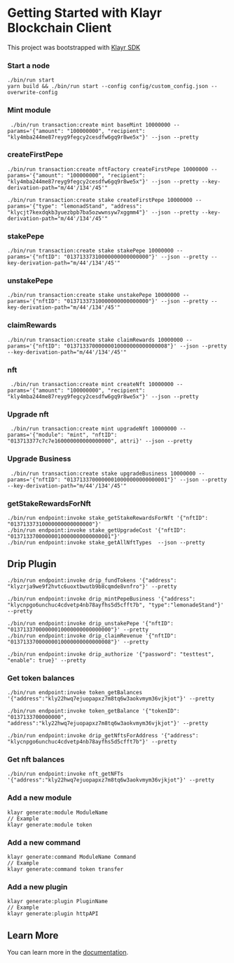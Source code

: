 # Getting Started with Klayr Blockchain Client

This project was bootstrapped with [Klayr SDK](https://github.com/Klayrhq/klayr-sdk)

### Start a node

```
./bin/run start
yarn build && ./bin/run start --config config/custom_config.json --overwrite-config
```

### Mint module

```
 ./bin/run transaction:create mint baseMint 10000000 --params='{"amount": "100000000", "recipient": "kly4mba244me87reyg9fegcy2cesdfw6gq9r8we5x"}' --json --pretty
```

### createFirstPepe

```
./bin/run transaction:create nftFactory createFirstPepe 10000000 --params='{"amount": "100000000", "recipient": "kly4mba244me87reyg9fegcy2cesdfw6gq9r8we5x"}' --json --pretty --key-derivation-path="m/44'/134'/45'"

./bin/run transaction:create stake createFirstPepe 10000000 --params='{"type": "lemonadStand", "address": "klycjt7kexdqkb3yuezbpb7ba5ozwwnsyw7xggmm4"}' --json --pretty --key-derivation-path="m/44'/134'/45'"
```

### stakePepe

```
./bin/run transaction:create stake stakePepe 10000000 --params='{"nftID": "01371337310000000000000000"}' --json --pretty --key-derivation-path="m/44'/134'/45'"
```

### unstakePepe

```
./bin/run transaction:create stake unstakePepe 10000000 --params='{"nftID": "01371337310000000000000000"}' --json --pretty --key-derivation-path="m/44'/134'/45'"
```

### claimRewards

```
./bin/run transaction:create stake claimRewards 10000000 --params='{"nftID": "01371337000000010000000000000008"}' --json --pretty --key-derivation-path="m/44'/134'/45'"
```

### nft

```
 ./bin/run transaction:create mint createNft 10000000 --params='{"amount": "100000000", "recipient": "kly4mba244me87reyg9fegcy2cesdfw6gq9r8we5x"}' --json --pretty
```

### Upgrade nft

```
 ./bin/run transaction:create mint upgradeNft 10000000 --params='{"module": "mint", "nftID": "013713377c7c7e160000000000000000", attri}' --json --pretty
```

### Upgrade Business

```
 ./bin/run transaction:create stake upgradeBusiness 10000000 --params='{"nftID": "01371337000000010000000000000001"}' --json --pretty --key-derivation-path="m/44'/134'/45'"
```

### getStakeRewardsForNft

```
./bin/run endpoint:invoke stake_getStakeRewardsForNft '{"nftID": "01371337310000000000000000"}'
./bin/run endpoint:invoke stake_getUpgradeCost '{"nftID": "01371337000000010000000000000001"}'
./bin/run endpoint:invoke stake_getAllNftTypes  --json --pretty
```

## Drip Plugin

```
./bin/run endpoint:invoke drip_fundTokens '{"address": "klyzrja9we9f2hvtc6uoxtbwutb9b8cqmde8vnfro"}' --pretty

./bin/run endpoint:invoke drip_mintPepeBusiness '{"address": "klycnpgo6unchuc4cdvetp4nb78ayfhs5d5cfft7b", "type":"lemonadeStand"}' --pretty

./bin/run endpoint:invoke drip_unstakePepe '{"nftID": "01371337000000010000000000000000"}' --pretty
./bin/run endpoint:invoke drip_claimRevenue '{"nftID": "01371337000000010000000000000008"}' --pretty
```

```
./bin/run endpoint:invoke drip_authorize '{"password": "testtest", "enable": true}' --pretty
```

### Get token balances

```
./bin/run endpoint:invoke token_getBalances '{"address":"kly22hwq7ejuopapxz7m8tq6w3aokvmym36vjkjot"}' --pretty
```

```
./bin/run endpoint:invoke token_getBalance '{"tokenID": "0137133700000000", "address":"kly22hwq7ejuopapxz7m8tq6w3aokvmym36vjkjot"}' --pretty

./bin/run endpoint:invoke drip_getNftsForAddress '{"address": "klycnpgo6unchuc4cdvetp4nb78ayfhs5d5cfft7b"}' --pretty
```

### Get nft balances

```
./bin/run endpoint:invoke nft_getNFTs '{"address":"kly22hwq7ejuopapxz7m8tq6w3aokvmym36vjkjot"}' --pretty
```

### Add a new module

```
klayr generate:module ModuleName
// Example
klayr generate:module token
```

### Add a new command

```
klayr generate:command ModuleName Command
// Example
klayr generate:command token transfer
```

### Add a new plugin

```
klayr generate:plugin PluginName
// Example
klayr generate:plugin httpAPI
```

## Learn More

You can learn more in the [documentation](https://klayr.xyz/documentation/klayr-sdk/).
